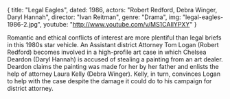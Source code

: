 {
  title: "Legal Eagles",
  dated: 1986,
  actors: "Robert Redford, Debra Winger, Daryl Hannah",
  director: "Ivan Reitman",
  genre: "Drama",
  img: "legal-eagles-1986-2.jpg",
  youtube: "http://www.youtube.com/v/MS1CAIlYPXY"
}

Romantic and ethical conflicts of interest are more plentiful than legal briefs in this 1980s star vehicle. An Assistant district Attorney Tom Logan (Robert Redford) becomes involved in a high-profile art case in which Chelsea Deardon (Daryl Hannah) is accused of stealing a painting from an art dealer. Deardon claims the painting was made for her by her father and enlists the help of attorney Laura Kelly (Debra Winger). Kelly, in turn, convinces Logan to help with the case despite the damage it could do to his campaign for district attorney. 